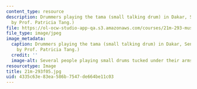 ```yaml
---
content_type: resource
description: Drummers playing the tama (small talking drum) in Dakar, Senegal. (Photo
  by Prof. Patricia Tang.)
file: https://ol-ocw-studio-app-qa.s3.amazonaws.com/courses/21m-293-music-of-africa-fall-2005/4335c63e83ea586b7547de664be11c03_21m-293f05.jpg
file_type: image/jpeg
image_metadata:
  caption: Drummers playing the tama (small talking drum) in Dakar, Senegal. (Photo
    by Prof. Patricia Tang.)
  credit: ''
  image-alt: Several people playing small drums tucked under their arms.
resourcetype: Image
title: 21m-293f05.jpg
uid: 4335c63e-83ea-586b-7547-de664be11c03
---
```

